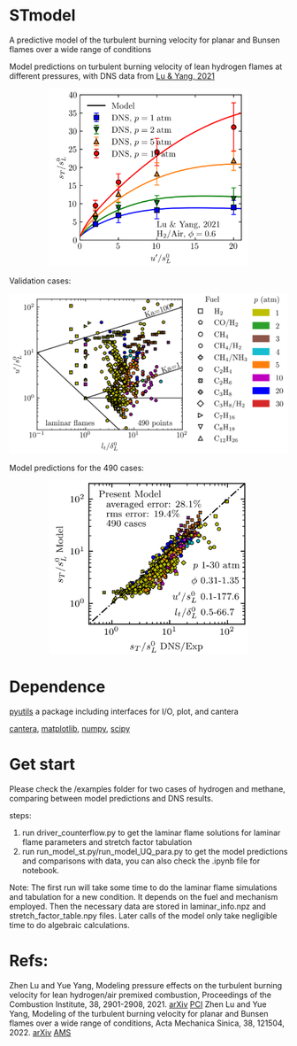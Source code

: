 # STmodel
A predictive model of the turbulent burning velocity for planar and Bunsen flames over a wide range of conditions

Model predictions on turbulent burning velocity of lean hydrogen flames at different pressures, with DNS data from [Lu & Yang, 2021](https://doi.org/10.1016/j.proci.2020.06.162)
<p align="center">
<img src="./data/fig/fig_model_st_Lu2021.png" width="360">
</p>

Validation cases:
<p align="center">
<img src="./data/fig/fig_diagram.png" width="560">
</p>

Model predictions for the 490 cases:
<p align="center">
<img src="./data/fig/fig_st_predictions.png" width="360">
</p>

# Dependence

[pyutils](https://github.com/Combustion-Zhen/pyutils)
a package including interfaces for I/O, plot, and cantera

[cantera](https://cantera.org/), [matplotlib](https://matplotlib.org/), [numpy](https://numpy.org/), [scipy](https://www.scipy.org/)

# Get start
Please check the /examples folder for two cases of hydrogen and methane, comparing between model predictions and DNS results.

steps:
1. run driver_counterflow.py to get the laminar flame solutions for laminar flame parameters and stretch factor tabulation
2. run run_model_st.py/run_model_UQ_para.py to get the model predictions and comparisons with data, you can also check the .ipynb file for notebook.

Note: 
The first run will take some time to do the laminar flame simulations and tabulation for a new condition. 
It depends on the fuel and mechanism employed. 
Then the necessary data are stored in laminar_info.npz and stretch_factor_table.npy files. 
Later calls of the model only take negligible time to do algebraic calculations.

# Refs:
Zhen Lu and Yue Yang, Modeling pressure effects on the turbulent burning velocity for lean hydrogen/air premixed combustion, Proceedings of the Combustion Institute, 38, 2901-2908, 2021. [arXiv](https://arxiv.org/abs/1911.10815) [PCI](https://doi.org/10.1016/j.proci.2020.06.162)
Zhen Lu and Yue Yang, Modeling of the turbulent burning velocity for planar and Bunsen flames over a wide range of conditions, Acta Mechanica Sinica, 38, 121504, 2022. [arXiv](https://arxiv.org/abs/2103.11337) [AMS](https://doi.org/10.1007/s10409-021-09027-3)
